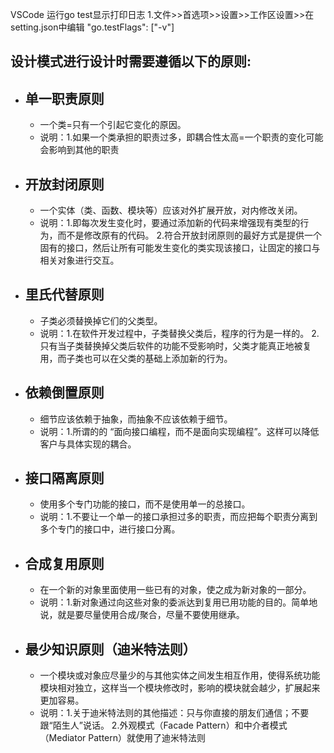  
VSCode 运行go test显示打印日志 
1.文件>>首选项>>设置>>工作区设置>>在setting.json中编辑 "go.testFlags": ["-v"]

设计模式进行设计时需要遵循以下的原则:
----
- ## 单一职责原则
    - 一个类=只有一个引起它变化的原因。
    - 说明：1.如果一个类承担的职责过多，即耦合性太高=一个职责的变化可能会影响到其他的职责
- ## 开放封闭原则
    - 一个实体（类、函数、模块等）应该对外扩展开放，对内修改关闭。
    - 说明：1.即每次发生变化时，要通过添加新的代码来增强现有类型的行为，而不是修改原有的代码。
            2.符合开放封闭原则的最好方式是提供一个固有的接口，然后让所有可能发生变化的类实现该接口，让固定的接口与相关对象进行交互。
- ## 里氏代替原则
    - 子类必须替换掉它们的父类型。
    - 说明：1.在软件开发过程中，子类替换父类后，程序的行为是一样的。
            2.只有当子类替换掉父类后软件的功能不受影响时，父类才能真正地被复用，而子类也可以在父类的基础上添加新的行为。
- ## 依赖倒置原则
    - 细节应该依赖于抽象，而抽象不应该依赖于细节。
    - 说明：1.所谓的的 “面向接口编程，而不是面向实现编程”。这样可以降低客户与具体实现的耦合。
- ## 接口隔离原则
    - 使用多个专门功能的接口，而不是使用单一的总接口。
    - 说明：1.不要让一个单一的接口承担过多的职责，而应把每个职责分离到多个专门的接口中，进行接口分离。
- ## 合成复用原则
    - 在一个新的对象里面使用一些已有的对象，使之成为新对象的一部分。
    - 说明：1.新对象通过向这些对象的委派达到复用已用功能的目的。简单地说，就是要尽量使用合成/聚合，尽量不要使用继承。
- ## 最少知识原则（迪米特法则）
    - 一个模块或对象应尽量少的与其他实体之间发生相互作用，使得系统功能模块相对独立，这样当一个模块修改时，影响的模块就会越少，扩展起来更加容易。
    - 说明：1.关于迪米特法则的其他描述：只与你直接的朋友们通信；不要跟“陌生人”说话。
            2.外观模式（Facade Pattern）和中介者模式（Mediator Pattern）就使用了迪米特法则